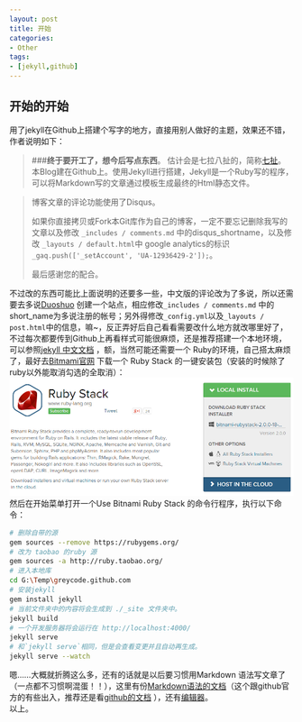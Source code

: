 ```yaml
---
layout: post
title: 开始
categories:
- Other
tags:
- [jekyll,github]
---
```



## 开始的开始
<i class="fa fa-check" style="color:green"></i>用了jekyll在Github上搭建个写字的地方，直接用别人做好的主题，效果还不错，作者说明如下：	 

> ###**终于要开工了，想今后写点东西**。 
> 估计会是七拉八扯的，简称[七扯](http://blog.sevenCHE.com)。本Blog建在Github上。使用Jekyll进行搭建，Jekyll是一个Ruby写的程序，可以将Markdown写的文章通过模板生成最终的Html静态文件。

> 博客文章的评论功能使用了Disqus。
> 
> 如果你直接拷贝或Fork本Git库作为自己的博客，一定不要忘记删除我写的文章以及修改 `_includes / comments.md`
> 中的disqus_shortname，以及修改 `_layouts / default.html`中 google analytics的标识
> `_gaq.push(['_setAccount', 'UA-12936429-2']);`。
> 
> 最后感谢您的配合。

不过改的东西可能比上面说明的还要多一些，中文版的评论改为了多说，所以还需要去多说[Duoshuo](http://duoshuo.com/create-site/) 创建一个站点，相应修改`_includes / comments.md` 中的short_name为多说注册的帐号；另外得修改`_config.yml`以及`_layouts / post.html`中的信息，嘛~，反正弄好后自己看看需要改什么地方就改哪里好了，不过每次都要传到Github上再看样式可能很麻烦，还是推荐搭建一个本地环境，可以参照[jekyll 中文文档](http://jekyllcn.com/docs/installation/) ，额，当然可能还需要一个 Ruby的环境，自己搭太麻烦了，最好去[Bitmami官网][ruby] 下载一个 Ruby Stack 的一键安装包（安装的时候除了ruby以外能取消勾选的全取消）：
![bitmabi ruby stack](/media/pic2014/20140914111200.png)
 然后在开始菜单打开一个Use Bitnami Ruby Stack 的命令行程序，执行以下命令： 
 ```bash
# 删除自带的源
gem sources --remove https://rubygems.org/
# 改为 taobao 的ruby 源
gem sources -a http://ruby.taobao.org/
# 进入本地库
cd G:\Temp\greycode.github.com
# 安装jekyll
gem install jekyll
# 当前文件夹中的内容将会生成到 ./_site 文件夹中。
jekyll build
# 一个开发服务器将会运行在 http://localhost:4000/
jekyll serve
# 和`jekyll serve`相同，但是会查看变更并且自动再生成。
jekyll serve --watch
```
嗯……大概就折腾这么多，还有的话就是以后要习惯用Markdown 语法写文章了（一点都不习惯啊混蛋！！），这里有份[Markdown语法的文档][mddoc]（这个跟github官方的有些出入，推荐还是看[github的文档](https://help.github.com/articles/writing-on-github) ），还有[编辑器][editor]。  
以上。


[ruby]: https://bitnami.com/stack/ruby "下载 RUBY STACK 安装包"
[mddoc]: https://github.com/riku/Markdown-Syntax-CN/blob/master/syntax.md "Markdown 语法说明 (简体中文版) "
[editor]: https://stackedit.io/editor# "在线编辑器"